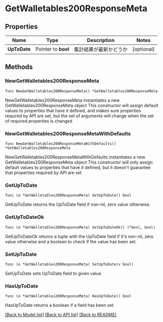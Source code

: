 # GetWalletables200ResponseMeta

## Properties

Name | Type | Description | Notes
------------ | ------------- | ------------- | -------------
**UpToDate** | Pointer to **bool** | 集計結果が最新かどうか | [optional] 

## Methods

### NewGetWalletables200ResponseMeta

`func NewGetWalletables200ResponseMeta() *GetWalletables200ResponseMeta`

NewGetWalletables200ResponseMeta instantiates a new GetWalletables200ResponseMeta object
This constructor will assign default values to properties that have it defined,
and makes sure properties required by API are set, but the set of arguments
will change when the set of required properties is changed

### NewGetWalletables200ResponseMetaWithDefaults

`func NewGetWalletables200ResponseMetaWithDefaults() *GetWalletables200ResponseMeta`

NewGetWalletables200ResponseMetaWithDefaults instantiates a new GetWalletables200ResponseMeta object
This constructor will only assign default values to properties that have it defined,
but it doesn't guarantee that properties required by API are set

### GetUpToDate

`func (o *GetWalletables200ResponseMeta) GetUpToDate() bool`

GetUpToDate returns the UpToDate field if non-nil, zero value otherwise.

### GetUpToDateOk

`func (o *GetWalletables200ResponseMeta) GetUpToDateOk() (*bool, bool)`

GetUpToDateOk returns a tuple with the UpToDate field if it's non-nil, zero value otherwise
and a boolean to check if the value has been set.

### SetUpToDate

`func (o *GetWalletables200ResponseMeta) SetUpToDate(v bool)`

SetUpToDate sets UpToDate field to given value.

### HasUpToDate

`func (o *GetWalletables200ResponseMeta) HasUpToDate() bool`

HasUpToDate returns a boolean if a field has been set.


[[Back to Model list]](../README.md#documentation-for-models) [[Back to API list]](../README.md#documentation-for-api-endpoints) [[Back to README]](../README.md)


